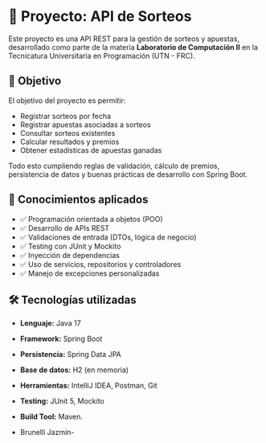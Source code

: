 # 🎰 Proyecto: API de Sorteos

Este proyecto es una API REST para la gestión de sorteos y apuestas, desarrollado como parte de la materia **Laboratorio de Computación II** en la Tecnicatura Universitaria en Programación (UTN - FRC).

## 🎯 Objetivo

El objetivo del proyecto es permitir:
- Registrar sorteos por fecha
- Registrar apuestas asociadas a sorteos
- Consultar sorteos existentes
- Calcular resultados y premios
- Obtener estadísticas de apuestas ganadas

Todo esto cumpliendo reglas de validación, cálculo de premios, persistencia de datos y buenas prácticas de desarrollo con Spring Boot.

## 🧠 Conocimientos aplicados

- ✅ Programación orientada a objetos (POO)
- ✅ Desarrollo de APIs REST
- ✅ Validaciones de entrada (DTOs, lógica de negocio)
- ✅ Testing con JUnit y Mockito
- ✅ Inyección de dependencias
- ✅ Uso de servicios, repositorios y controladores
- ✅ Manejo de excepciones personalizadas

## 🛠️ Tecnologías utilizadas

- **Lenguaje:** Java 17
- **Framework:** Spring Boot
- **Persistencia:** Spring Data JPA
- **Base de datos:** H2 (en memoria)
- **Herramientas:** IntelliJ IDEA, Postman, Git
- **Testing:** JUnit 5, Mockito
- **Build Tool:** Maven.

- Brunelli Jazmin-
